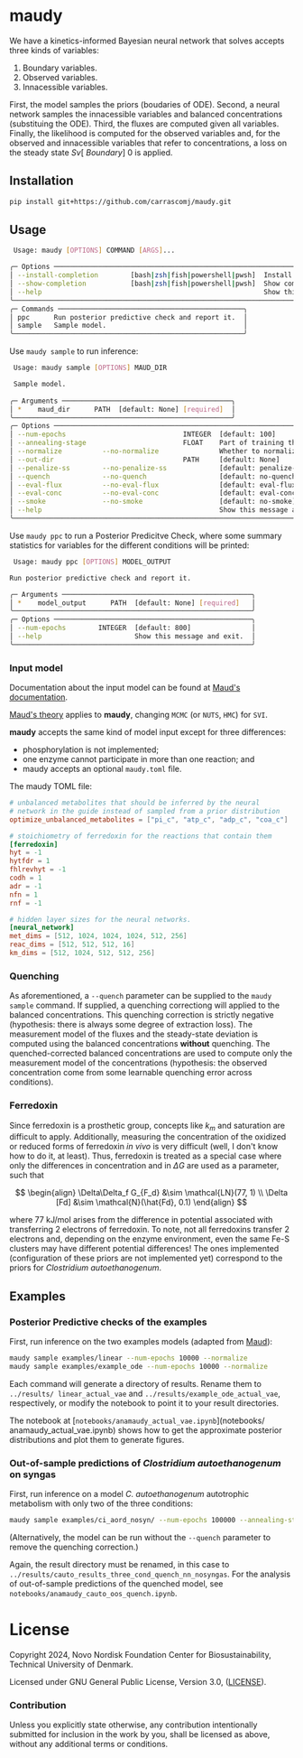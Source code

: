 # maudy

We have a kinetics-informed Bayesian neural network that solves accepts three kinds of variables:

1. Boundary variables.
2. Observed variables.
3. Innacessible variables.

First, the model samples the priors (boudaries of ODE).
Second, a neural network samples the innacessible variables and balanced concentrations (substituing the ODE). Third, the fluxes
are computed given all variables. Finally, the likelihood is computed for the
observed variables and, for the observed and innacessible variables that refer
to concentrations, a loss on the steady state $Sv[~Boundary] ~ 0$ is applied.

## Installation

```bash
pip install git+https://github.com/carrascomj/maudy.git
```

## Usage


```bash
 Usage: maudy [OPTIONS] COMMAND [ARGS]...

╭─ Options ────────────────────────────────────────────────────────────────────────────────────────────────────────────────────────────────────────────────────────╮
│ --install-completion        [bash|zsh|fish|powershell|pwsh]  Install completion for the specified shell. [default: None]                                         │
│ --show-completion           [bash|zsh|fish|powershell|pwsh]  Show completion for the specified shell, to copy it or customize the installation. [default: None]  │
│ --help                                                       Show this message and exit.                                                                         │
╰──────────────────────────────────────────────────────────────────────────────────────────────────────────────────────────────────────────────────────────────────╯
╭─ Commands ──────────────────────────────────────────────╮
│ ppc      Run posterior predictive check and report it.  │
│ sample   Sample model.                                  │
╰─────────────────────────────────────────────────────────╯
```

Use `maudy sample` to run inference:

```bash
 Usage: maudy sample [OPTIONS] MAUD_DIR

 Sample model.
        
╭─ Arguments ──────────────────────────────────────────╮
│ *    maud_dir      PATH  [default: None] [required]  │
╰──────────────────────────────────────────────────────╯
╭─ Options ──────────────────────────────────────────────────────────────────────────────────────────────────────────────╮
│ --num-epochs                             INTEGER  [default: 100]                                                       │
│ --annealing-stage                        FLOAT    Part of training that will be annealing the KL [default: 0.2]        │
│ --normalize          --no-normalize               Whether to normalize input and output of NN [default: no-normalize]  │
│ --out-dir                                PATH     [default: None]                                                      │
│ --penalize-ss        --no-penalize-ss             [default: penalize-ss]                                               │
│ --quench             --no-quench                  [default: no-quench]                                                 │
│ --eval-flux          --no-eval-flux               [default: eval-flux]                                                 │
│ --eval-conc          --no-eval-conc               [default: eval-conc]                                                 │
│ --smoke              --no-smoke                   [default: no-smoke]                                                  │
│ --help                                            Show this message and exit.                                          │
╰────────────────────────────────────────────────────────────────────────────────────────────────────────────────────────╯
```

Use `maudy ppc` to run a Posterior Predicitve Check, where some summary statistics for variables for the different conditions will be printed:

```bash
 Usage: maudy ppc [OPTIONS] MODEL_OUTPUT

Run posterior predictive check and report it.

╭─ Arguments ───────────────────────────────────────────────╮
│ *    model_output      PATH  [default: None] [required]   │
╰───────────────────────────────────────────────────────────╯
╭─ Options ─────────────────────────────────────────────────╮
│ --num-epochs        INTEGER  [default: 800]               │
│ --help                       Show this message and exit.  │
╰───────────────────────────────────────────────────────────╯
```

### Input model

Documentation about the input model can be found at [Maud's documentation](https://maud-metabolic-models.readthedocs.io/en/latest/inputting.html).

[Maud's theory](https://maud-metabolic-models.readthedocs.io/en/latest/theory.html) applies to **maudy**, changing `MCMC` (or `NUTS`, `HMC`) for `SVI`.

**maudy** accepts the same kind of model input except for three differences:

* phosphorylation is not implemented;
* one enzyme cannot participate in more than one reaction; and
* maudy accepts an optional `maudy.toml` file.

The maudy TOML file:

```toml
# unbalanced metabolites that should be inferred by the neural
# network in the guide instead of sampled from a prior distribution 
optimize_unbalanced_metabolites = ["pi_c", "atp_c", "adp_c", "coa_c"]

# stoichiometry of ferredoxin for the reactions that contain them
[ferredoxin]
hyt = -1
hytfdr = 1
fhlrevhyt = -1
codh = 1
adr = -1
nfn = 1
rnf = -1

# hidden layer sizes for the neural networks.
[neural_network]
met_dims = [512, 1024, 1024, 1024, 512, 256]
reac_dims = [512, 512, 512, 16]
km_dims = [512, 1024, 512, 512, 256]
```

### Quenching

As aforementioned, a `--quench` parameter can be supplied to the `maudy
sample` command. If supplied, a quenching correctiong will applied to the
balanced concentrations. This quenching correction is strictly negative
(hypothesis: there is always some degree of extraction loss). The measurement
model of the fluxes and the steady-state deviation is computed using the
balanced concentrations **without** quenching. The quenched-corrected
balanced concentrations are used to compute only the measurement model of the
concentrations (hypothesis: the observed concentration come from some learnable
quenching error across conditions).

### Ferredoxin

Since ferredoxin is a prosthetic group, concepts like $k_m$ and saturation are
difficult to apply. Additionally, measuring the concentration of the oxidized
or reduced forms of ferredoxin _in vivo_ is very difficult (well, I don't know
how to do it, at least). Thus, ferredoxin is treated as a special case where
only the differences in concentration and in $\Delta G$ are used as a parameter,
such that

$$
\begin{align}
\Delta\Delta_f G_{F_d} &\sim \mathcal{LN}(77, 1) \\
\Delta [Fd] &\sim \mathcal{N}(\hat{Fd}, 0.1)
\end{align}
$$

where 77 kJ/mol arises from the difference in potential associated with transferring
2 electrons of ferredoxin. To note, not all ferredoxins transfer 2 electrons and,
depending on the enzyme environment, even the same Fe-S clusters may have different
potential differences! The ones implemented (configuration of these priors are
not implemented yet) correspond to the priors for _Clostridium autoethanogenum_.

## Examples

### Posterior Predictive checks of the examples

First, run inference on the two examples models (adapted from [Maud](https://github.com/biosustain/Maud)):

```bash
maudy sample examples/linear --num-epochs 10000 --normalize
maudy sample examples/example_ode --num-epochs 10000 --normalize
```

Each command will generate a directory of results. Rename them to `../results/
linear_actual_vae` and `../results/example_ode_actual_vae`, respectively, or
modify the notebook to point it to your result directories.

The notebook at [`notebooks/anamaudy_actual_vae.ipynb`](notebooks/
anamaudy_actual_vae.ipynb) shows how to get the approximate posterior
distributions and plot them to generate figures.

### Out-of-sample predictions of _Clostridium autoethanogenum_ on syngas

First, run inference on a model _C. autoethanogenum_ autotrophic metabolism with only two of the three conditions:

```bash
maudy sample examples/ci_aord_nosyn/ --num-epochs 100000 --annealing-stage 0.2 --normalize --quench
```
(Alternatively, the model can be run without the `--quench` parameter to remove the quenching correction.)

Again, the result directory must be renamed, in this case to `../results/cauto_results_three_cond_quench_nn_nosyngas`.
For the analysis of out-of-sample predictions of the quenched model,
see `notebooks/anamaudy_cauto_oos_quench.ipynb`.

# License

Copyright 2024, Novo Nordisk Foundation Center for Biosustainability, Technical University of Denmark.

Licensed under GNU General Public License, Version 3.0, ([LICENSE](./LICENSE)).

### Contribution

Unless you explicitly state otherwise, any contribution intentionally submitted for inclusion in the work by you, shall be licensed as above, without any additional terms or conditions.
